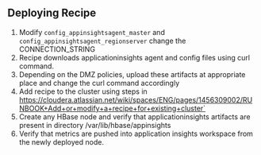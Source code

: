 ## Deploying Recipe
1. Modify ```config_appinsightsagent_master``` and ```config_appinsightsagent_regionserver``` change the CONNECTION_STRING
2. Recipe downloads applicationinsights agent and config files using curl command. 
3. Depending on the DMZ policies, upload these artifacts at appropriate place and change the curl command accordingly 
4. Add recipe to the cluster using steps in <https://cloudera.atlassian.net/wiki/spaces/ENG/pages/1456309002/RUNBOOK+Add+or+modify+a+recipe+for+existing+cluster`>
5. Create any HBase node and verify that applicationinsights artifacts are present in 
directory /var/lib/hbase/appinsights
6. Verify that metrics are pushed into application insights workspace from the newly deployed node.
